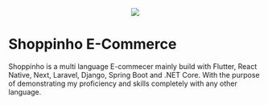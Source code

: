 <p align="center" width="100%">
    <img src="https://i.imgur.com/K49rnlz.png">
</p>

# Shoppinho E-Commerce
Shoppinho is a multi language E-commecer mainly build with Flutter, React Native, Next, Laravel, Django, Spring Boot and .NET Core. 
With the purpose of demonstrating my proficiency and skills completely with any other language.
